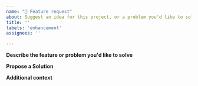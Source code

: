 ```yaml
---
name: "💬 Feature request"
about: Suggest an idea for this project, or a problem you'd like to solve
title: ''
labels: 'enhancement'
assignees: ''

---
```


**Describe the feature or problem you'd like to solve**
<!-- A clear and concise description of what the feature or problem is. Ex. I'm always frustrated when [...] so having [...] -->

**Propose a Solution**
<!-- A clear and concise description of what you want to happen and alternatives you have considered. -->

**Additional context**
<!-- Add any other context or screenshots about the feature request here. -->
